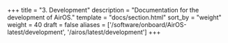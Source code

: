 +++
title = "3. Development"
description = "Documentation for the development of AirOS."
template = "docs/section.html"
sort_by = "weight"
weight = 40
draft = false
aliases = ['/software/onboard/AirOS-latest/development', '/airos/latest/development']
+++
